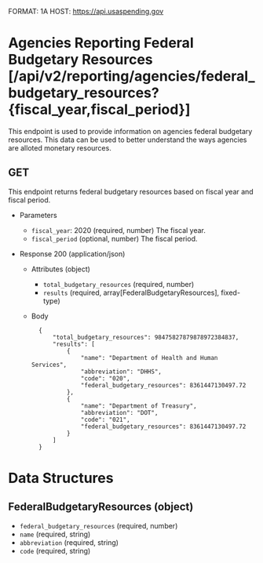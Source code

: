 FORMAT: 1A
HOST: https://api.usaspending.gov

# Agencies Reporting Federal Budgetary Resources [/api/v2/reporting/agencies/federal_budgetary_resources?{fiscal_year,fiscal_period}]

This endpoint is used to provide information on agencies federal budgetary resources. This data can be used to better understand the ways agencies are alloted monetary resources.

## GET

This endpoint returns federal budgetary resources based on fiscal year and fiscal period.

+ Parameters

    + `fiscal_year`: 2020 (required, number)
        The fiscal year.
    + `fiscal_period` (optional, number)
        The fiscal period.

+ Response 200 (application/json)

    + Attributes (object)
        + `total_budgetary_resources` (required, number)
        + `results` (required, array[FederalBudgetaryResources], fixed-type)
    + Body

            {
                "total_budgetary_resources": 98475827879878972384837,
                "results": [
                    {
                        "name": "Department of Health and Human Services",
                        "abbreviation": "DHHS",
                        "code": "020",
                        "federal_budgetary_resources": 8361447130497.72
                    },
                    {
                        "name": "Department of Treasury",
                        "abbreviation": "DOT",
                        "code": "021",
                        "federal_budgetary_resources": 8361447130497.72
                    }
                ]
            }

# Data Structures

## FederalBudgetaryResources (object)
+ `federal_budgetary_resources` (required, number)
+ `name` (required, string)
+ `abbreviation` (required, string)
+ `code` (required, string)
